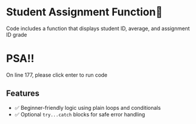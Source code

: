 # Student Assignment Function📎

Code includes a function that displays student ID, average, and assignment ID grade

# PSA‼️

On line 177, please click enter to run code


## Features

- ✅ Beginner-friendly logic using plain loops and conditionals
- ✅ Optional `try...catch` blocks for safe error handling

